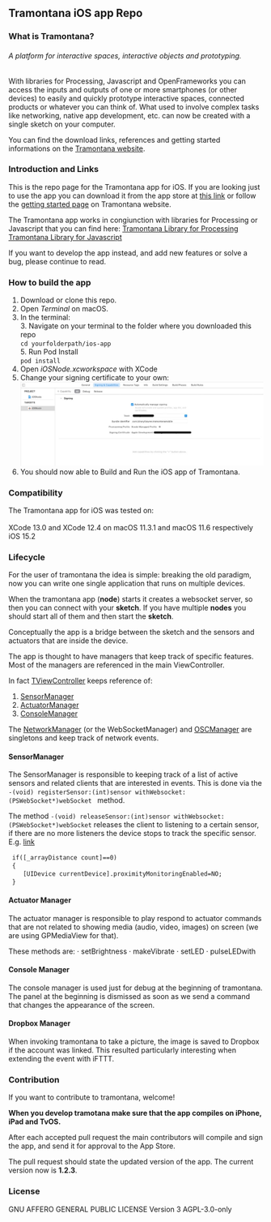 ## Tramontana iOS app Repo

### What is Tramontana?

###### A platform for interactive spaces, interactive objects and prototyping.

With libraries for Processing, Javascript and OpenFrameworks you can access the inputs and outputs of one or more smartphones (or other devices) to easily and quickly prototype interactive spaces, connected products or whatever you can think of. What used to involve complex tasks like networking, native app development, etc. can now be created with a single sketch on your computer.

You can find the download links, references and getting started informations on the [Tramontana website](https://tramontana.xyz).

### Introduction and Links

This is the repo page for the Tramontana app for iOS. If you are looking just to use the app you can download it from the app store at [this link](https://apps.apple.com/us/app/id1121069555) or follow the [getting started page](https://tramontana.xyz) on Tramontana website.


The Tramontana app works in congiunction with libraries for Processing or Javascript that you can find here:
[Tramontana Library for Processing](https://github.com/pierdr/Tramontana-for-Processing) 
[Tramontana Library for Javascript](https://github.com/pierdr/Tramontana-for-Web)

If you want to develop the app instead, and add new features or solve a bug, please continue to read.

### How to build the app

1. Download or clone this repo.
2. Open *Terminal* on macOS.
2. In the terminal: <br>
	3. Navigate on your terminal to the folder where you downloaded this repo<br>
					`cd yourfolderpath/ios-app`<br>
	5. Run Pod Install<br>
		 			`pod install`	<br>	
2. Open *iOSNode.xcworkspace* with XCode
3. Change your signing certificate to your own: ![](iconTramontanaMobile/Signing.jpg)
4. You should now able to Build and Run the iOS app of Tramontana.

### Compatibility
The Tramontana app for iOS was tested on:
<br><br>
XCode 13.0 and XCode 12.4 on macOS 11.3.1 and macOS 11.6 respectively<br>
iOS 15.2


### Lifecycle

For the user of tramontana the idea is simple:
breaking the old paradigm, now you can write one single application that runs on multiple devices. 


When the tramontana app (**node**) starts it creates a websocket server, so then you can connect with your **sketch**. If you have multiple **nodes** you should start all of them and then start the **sketch**.

Conceptually the app is a bridge between the sketch and the sensors and actuators that are inside the device.

The app is thought to have managers that keep track of specific features. Most of the managers are referenced in the main ViewController.

In fact [TViewController](https://github.com/tramontanaixd/ios-app/blob/master/iOSNode/TViewController.h) keeps reference of: 
1. [SensorManager](https://github.com/tramontanaixd/ios-app/blob/master/iOSNode/SensorManager.h)
2. [ActuatorManager](https://github.com/tramontanaixd/ios-app/blob/master/iOSNode/ActuatorManager.h)
3. [ConsoleManager](https://github.com/tramontanaixd/ios-app/blob/master/iOSNode/ConsoleManager.h)

The [NetworkManager](https://github.com/tramontanaixd/ios-app/blob/master/iOSNode/NetworkManager.h) (or the WebSocketManager) and [OSCManager](https://github.com/tramontanaixd/ios-app/blob/master/iOSNode/OscManager.h) are singletons and keep track of network events. 

#### SensorManager 
The SensorManager is responsible to keeping track of a list of active sensors and related clients that are interested in events. This is done via the `-(void) registerSensor:(int)sensor withWebsocket:(PSWebSocket*)webSocket ` method.

The method `-(void) releaseSensor:(int)sensor withWebsocket:(PSWebSocket*)webSocket` releases the client to listening to a certain sensor, if there are no more listeners the device stops to track the specific sensor. 
E.g. [link](https://github.com/tramontanaixd/ios-app/blob/master/iOSNode/SensorManager.m#L239)

```objc
 if([_arrayDistance count]==0)
 {
    [UIDevice currentDevice].proximityMonitoringEnabled=NO;
 }
```

#### Actuator Manager

The actuator manager is responsible to play respond to actuator commands that are not related to showing media (audio, video, images) on screen (we are using GPMediaView for that).

These methods are:
· setBrightness
· makeVibrate
· setLED
· pulseLEDwith


#### Console Manager
The console manager is used just for debug at the beginning of tramontana. The panel at the beginning is dismissed as soon as we send a command that changes the appearance of the screen. 


#### Dropbox Manager
When invoking tramontana to take a picture, the image is saved to Dropbox if the account was linked. This resulted particularly interesting when extending the event with iFTTT.


 

### Contribution

If you want to contribute to tramontana, welcome!
 
**When you develop tramotana make sure that the app compiles on iPhone, iPad and TvOS.**

After each accepted pull request  the main contributors will compile and sign the app, and send it for approval to the App Store.

The pull request should state the updated version of the app. The current version now is **1.2.3**.
 
### License
GNU AFFERO GENERAL PUBLIC LICENSE Version 3
AGPL-3.0-only
